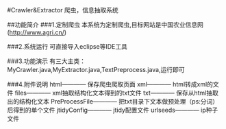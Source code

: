 #Crawler&Extractor
爬虫，信息抽取系统

##功能简介
###1.定制爬虫
本系统为定制爬虫,目标网站是中国农业信息网(http://www.agri.cn/)

###2.系统运行
可直接导入eclipse等IDE工具

###3.功能演示
有三大主类：MyCrawler.java,MyExtractor.java,TextPreprocess.java,运行即可
	
###4.附件说明
	html———— 保存爬虫爬取页面
	xml————  html转成xml的文件
	files———— xml抽取结构化文本得到的txt文件
	txt———— 保存从html抽取出的结构化文本
	PreProcessFile———— 把txt目录下文本做预处理（ps:分词）后得到的单个文件
	jtidyConfig———— jtidy配置文件
	urlseeds———— ip种子文件


